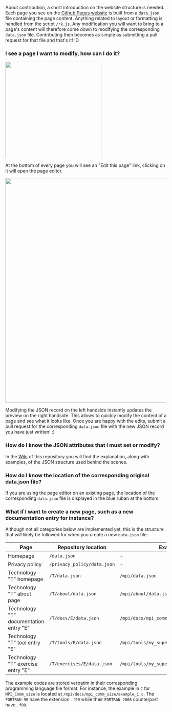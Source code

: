 About contribution, a short introduction on the website structure is needed. Each page you see on the [Github Pages website](https://rookiehpc.github.io) is built from a `data.json` file containing the page content. Anything related to layout or formatting is handled from the script `/rk.js`. Any modification you will want to bring to a page's content will therefore come down to modifying the corresponding `data.json` file. Contributing then becomes as simple as submitting a pull request for that file and that's it! :D

### I see a page I want to modify, how can I do it? ###
<img src="https://github.com/rookiehpc/rookiehpc.github.io/blob/main/images/EditThisPageLink.png" width="300">

At the bottom of every page you will see an "Edit this page" link, clicking on it will open the page editor.

<img src="https://github.com/rookiehpc/rookiehpc.github.io/blob/main/images/LivePreview.png" width="700">

Modifying the JSON record on the left handside instantly updates the preview on the right handside. This allows to quickly modify the content of a page and see what it looks like. Once you are happy with the edits, submit a pull request for the corresponding `data.json` file with the new JSON record you have just written! :)

### How do I know the JSON attributes that I must set or modify? ###

In the [Wiki](https://github.com/rookiehpc/rookiehpc.github.io/wiki/JSON-structure) of this repository you will find the explanation, along with examples, of the JSON structure used behind the scenes.

### How do I know the location of the corresponding original data.json file? ###

If you are using the page editor on an existing page, the location of the corresponding `data.json` file is displayed in the blue ruban at the bottom.

### What if I want to create a new page, such as a new documentation entry for instance? ###

Although not all categories below are implemented yet, this is the structure that will likely be followed for when you create a new `data.json` file:

Page | Repository location | Example
-|-|-
Homepage | `/data.json` | -
Privacy policy | `/privacy_policy/data.json` | -
Technology "T" homepage | `/T/data.json` | `/mpi/data.json`
Technology "T" about page | `/T/about/data.json` | `/mpi/about/data.json`
Technology "T" documentation entry "E" | `/T/docs/E/data.json` | `/mpi/docs/mpi_comm_size/data.json`
Technology "T" tool entry "E" | `/T/tools/E/data.json` | `/mpi/tools/my_super_tool/data.json`
Technology "T" exercise entry "E" | `/T/exercises/E/data.json` | `/mpi/tools/my_super_exercise/data.json`

The example codes are stored verbatim in their corresponding programming language file format. For instance, the example in `C` for `MPI_Comm_size` is located at `/mpi/docs/mpi_comm_size/example_1.c`. The `FORTRAN-90` have the extension `.f90` while their `FORTRAN-2008` counterpart have `.f08`.